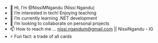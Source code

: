 - 👋 Hi, I’m @NissiMNgandu (Nissi Ngandu)
- 👀 I’m interested in tech! Enjoying teaching
- 🌱 I’m currently learning .NET development
- 💞️ I’m looking to collaborate on personal projects
- 📫 How to reach me ... nissi.ngandum@gmail.com || NissiNgandu - IG
- ⚡ Fun fact: a trade of all  cards

<!---
NissiMNgandu/NissiMNgandu is a ✨ special ✨ repository because its `README.md` (this file) appears on your GitHub profile.
You can click the Preview link to take a look at your changes.
--->

